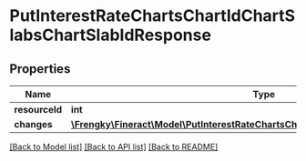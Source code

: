 # PutInterestRateChartsChartIdChartSlabsChartSlabIdResponse

## Properties
Name | Type | Description | Notes
------------ | ------------- | ------------- | -------------
**resourceId** | **int** |  | [optional] 
**changes** | [**\Frengky\Fineract\Model\PutInterestRateChartsChartIdChartSlabsChartSlabIdRequest**](PutInterestRateChartsChartIdChartSlabsChartSlabIdRequest.md) |  | [optional] 

[[Back to Model list]](../../README.md#documentation-for-models) [[Back to API list]](../../README.md#documentation-for-api-endpoints) [[Back to README]](../../README.md)

